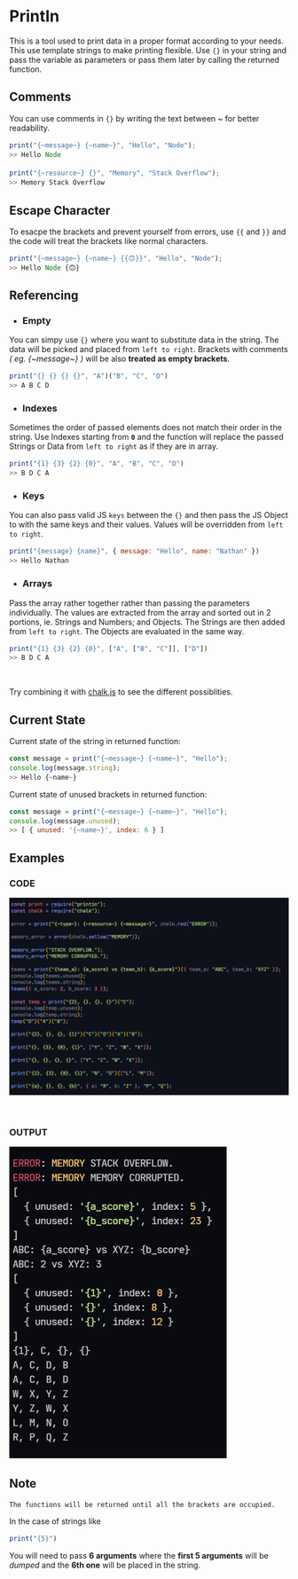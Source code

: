 # PrintIn

This is a tool used to print data in a proper format according to your needs.
<br>
This use template strings to make printing flexible. Use `{}` in your string and pass the variable as parameters or pass them later by calling the returned function.

## Comments

You can use comments in `{}` by writing the text between ~ for better readability.

```Javascript
print("{~message~} {~name~}", "Hello", "Node");
>> Hello Node

print("{~resource~} {}", "Memory", "Stack Overflow");
>> Memory Stack Overflow
```

## Escape Character

To esacpe the brackets and prevent yourself from errors, use `{{` and `}}`
and the code will treat the brackets like normal characters.

```Javascript
print("{~message~} {~name~} {{🙃}}", "Hello", "Node");
>> Hello Node {🙃}
```

## Referencing

-   ### Empty

You can simpy use `{}` where you want to substitute data in the string. The data will be picked and placed from `left to right`. Brackets with comments _( eg. {\~message\~} )_ will be also **treated as empty brackets**.

```Javascript
print("{} {} {} {}", "A")("B", "C", "D")
>> A B C D
```

-   ### Indexes

Sometimes the order of passed elements does not match their order in the string. Use Indexes starting from **`0`** and the function will replace the passed Strings or Data from `left to right` as if they are in array.

```Javascript
print("{1} {3} {2} {0}", "A", "B", "C", "D")
>> B D C A
```

-   ### Keys

You can also pass valid JS `keys` between the `{}` and then pass the JS Object to
with the same keys and their values. Values will be overridden from `left to right`.

```Javascript
print("{message} {name}", { message: "Hello", name: "Nathan" })
>> Hello Nathan
```

-   ### Arrays

Pass the array rather together rather than passing the parameters individually. The values are extracted from the array and sorted out in 2 portions, ie. Strings and Numbers; and Objects. The Strings are then added from `left to right`. The Objects are evaluated in the same way.

```Javascript
print("{1} {3} {2} {0}", ["A", ["B", "C"]], ["D"])
>> B D C A
```

<br>

Try combining it with [chalk.js][chalk] to see the different possiblities.

## Current State

Current state of the string in returned function:

```Javascript
const message = print("{~message~} {~name~}", "Hello");
console.log(message.string);
>> Hello {~name~}
```

Current state of unused brackets in returned function:

```Javascript
const message = print("{~message~} {~name~}", "Hello");
console.log(message.unused);
>> [ { unused: '{~name~}', index: 6 } ]
```

## Examples

### CODE

![Code Example][printin_example]

<br>

### OUTPUT

![Console Output][printin_console]

[chalk]: https://www.npmjs.com/package/chalk
[printin_example]: ./media/printin_example.png
[printin_console]: ./media/printin_console.png

## Note

```
The functions will be returned until all the brackets are occupied.
```

In the case of strings like

```Javascript
print("{5}")
```

You will need to pass **6 arguments** where the **first 5 arguments** will be _dumped_ and the **6th one** will be placed in the string.
